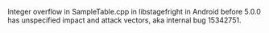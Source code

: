 Integer overflow in SampleTable.cpp in libstagefright in Android before 5.0.0 has unspecified impact and attack vectors, aka internal bug 15342751.